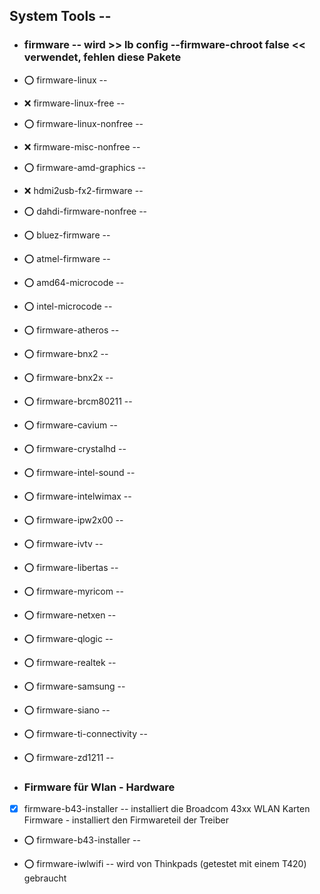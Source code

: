 ##  System Tools  --

- ###  firmware  -- wird >> lb config --firmware-chroot false << verwendet, fehlen diese Pakete

- :o:  firmware-linux  --
 - :x:  firmware-linux-free  --
 - :o:  firmware-linux-nonfree  --
  - :x:  firmware-misc-nonfree  --
  - :o:  firmware-amd-graphics  --

- :x:  hdmi2usb-fx2-firmware  --

- :o:  dahdi-firmware-nonfree  --

- :o:  bluez-firmware  --
- :o:  atmel-firmware  --
- :o:  amd64-microcode  --
- :o:  intel-microcode  --

- :o:  firmware-atheros  --
- :o:  firmware-bnx2  --
- :o:  firmware-bnx2x  --
- :o:  firmware-brcm80211  --
- :o:  firmware-cavium  --
- :o:  firmware-crystalhd  --
- :o:  firmware-intel-sound  --
- :o:  firmware-intelwimax  --
- :o:  firmware-ipw2x00  --
- :o:  firmware-ivtv  --
- :o:  firmware-libertas  --
- :o:  firmware-myricom  --
- :o:  firmware-netxen  --
- :o:  firmware-qlogic  --
- :o:  firmware-realtek  --
- :o:  firmware-samsung  --
- :o:  firmware-siano  --
- :o:  firmware-ti-connectivity  --
- :o:  firmware-zd1211  --


- ###  Firmware für Wlan - Hardware

- [x]  firmware-b43-installer  -- installiert die Broadcom 43xx WLAN Karten Firmware - installiert den Firmwareteil der Treiber
- :o:  firmware-b43-installer  --

- :o:  firmware-iwlwifi  -- wird von Thinkpads (getestet mit einem T420) gebraucht

